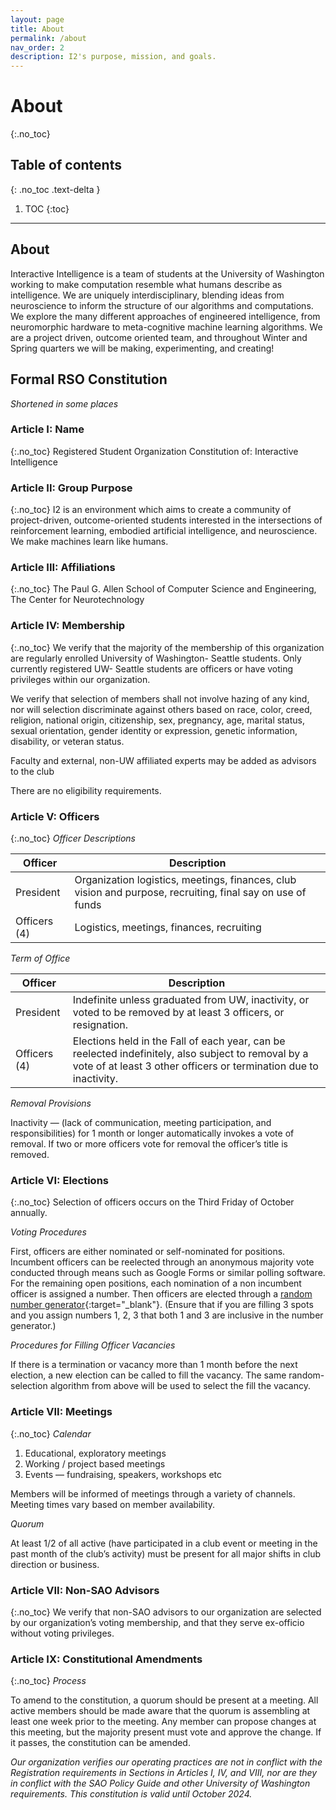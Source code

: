 ```yaml
---
layout: page
title: About
permalink: /about
nav_order: 2
description: I2's purpose, mission, and goals.
---
```


# About
{:.no_toc}

## Table of contents
{: .no_toc .text-delta }

1. TOC
{:toc}

---

## About

Interactive Intelligence is a team of students at the University of Washington working to make computation resemble what humans describe as intelligence. We are uniquely interdisciplinary, blending ideas from neuroscience to inform the structure of our algorithms and computations. We explore the many different approaches of engineered intelligence, from neuromorphic hardware to meta-cognitive machine learning algorithms. We are a project driven, outcome oriented team, and throughout Winter and Spring quarters we will be making, experimenting, and creating!

## Formal RSO Constitution
*Shortened in some places*

### Article I: Name
{:.no_toc}
Registered Student Organization Constitution of: Interactive Intelligence

### Article II: Group Purpose
{:.no_toc}
I2 is an environment which aims to create a community of project-driven, outcome-oriented students interested in the intersections of reinforcement learning, embodied artificial intelligence, and neuroscience. We make machines learn like humans.

### Article III: Affiliations
{:.no_toc}
The Paul G. Allen School of Computer Science and Engineering, The Center for Neurotechnology

### Article IV: Membership
{:.no_toc}
We verify that the majority of the membership of this organization are regularly enrolled University of Washington- Seattle students. Only currently registered UW- Seattle students are officers or have voting privileges within our organization.

We verify that selection of members shall not involve hazing of any kind, nor will selection discriminate against others based on race, color, creed, religion, national origin, citizenship, sex, pregnancy, age, marital status, sexual orientation, gender identity or expression, genetic information, disability, or veteran status.

Faculty and external, non-UW affiliated experts may be added as advisors to the club

There are no eligibility requirements.

### Article V: Officers
{:.no_toc}
*Officer Descriptions*

| Officer | Description |
| --- | --- |
| President | Organization logistics, meetings, finances, club vision and purpose, recruiting, final say on use of funds
| Officers (4) | Logistics, meetings, finances, recruiting |

*Term of Office*

| Officer | Description |
| --- | --- |
| President | Indefinite unless graduated from UW, inactivity, or voted to be removed by at least 3 officers, or resignation. |
| Officers (4) | Elections held in the Fall of each year, can be reelected indefinitely, also subject to removal by a vote of at least 3 other officers or termination due to inactivity. |

*Removal Provisions*

Inactivity — (lack of communication, meeting participation, and responsibilities) for 1 month or longer automatically invokes a vote of removal. If two or more officers vote for removal the officer’s title is removed.

### Article VI: Elections
{:.no_toc}
Selection of officers occurs on the Third Friday of October annually.

*Voting Procedures*

First, officers are either nominated or self-nominated for positions. Incumbent officers can be reelected through an anonymous majority vote conducted through means such as Google Forms or similar polling software. For the remaining open positions, each nomination of a non incumbent officer is assigned a number. Then officers are elected through a [random number generator](https://www.google.com/search?client=firefox-b-1-d&q=random+number+generator){:target="_blank"}. (Ensure that if you are filling 3 spots and you assign numbers 1, 2, 3 that both 1 and 3 are inclusive in the number generator.)

*Procedures for Filling Officer Vacancies*

If there is a termination or vacancy more than 1 month before the next election, a new election can be called to fill the vacancy. The same random-selection algorithm from above will be used to select the fill the vacancy.

### Article VII: Meetings
{:.no_toc}
*Calendar*

1. Educational, exploratory meetings
2. Working / project based meetings
3. Events — fundraising, speakers, workshops etc

Members will be informed of meetings through a variety of channels. Meeting times vary based on member availability.

*Quorum*

At least 1/2 of all active (have participated in a club event or meeting in the past month of the club’s activity) must be present for all major shifts in club direction or business.

### Article VII: Non-SAO Advisors
{:.no_toc}
We verify that non-SAO advisors to our organization are selected by our organization’s voting membership, and that they serve ex-officio without voting privileges. 

### Article IX: Constitutional Amendments
{:.no_toc}
*Process*

To amend to the constitution, a quorum should be present at a meeting. All active members should be made aware that the quorum is assembling at least one week prior to the meeting. Any member can propose changes at this meeting, but the majority present must vote and approve the change. If it passes, the constitution can be amended.

*Our organization verifies our operating practices are not in conflict with the Registration requirements in Sections in Articles I, IV, and VIII, nor are they in conflict with the SAO Policy Guide and other University of Washington requirements. This constitution is valid until October 2024.*
